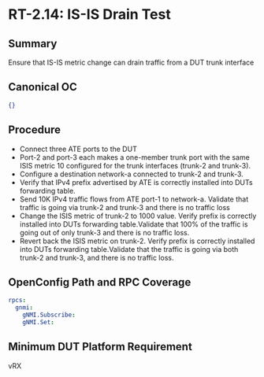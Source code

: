 # RT-2.14: IS-IS Drain Test

## Summary

Ensure that IS-IS metric change can drain traffic from a DUT trunk interface

## Canonical OC
```json
{}
```  

## Procedure
* Connect three ATE ports to the DUT
* Port-2 and port-3 each makes a one-member trunk port with the same ISIS metric 10 configured for the trunk interfaces (trunk-2 and trunk-3).  
* Configure a destination network-a connected to trunk-2 and trunk-3.
* Verify that IPv4 prefix advertised by ATE is correctly installed into DUTs forwarding table.
* Send 10K IPv4 traffic flows from ATE port-1 to network-a. Validate that traffic is going via trunk-2 and trunk-3 and there is no traffic loss
* Change the ISIS metric of trunk-2 to 1000 value. Verify prefix is correctly installed into DUTs forwarding table.Validate that 100% of the traffic is going out of only trunk-3 and there is no traffic loss.
* Revert back the ISIS metric on trunk-2. Verify prefix is correctly installed into DUTs forwarding table.Validate that the traffic is going via both trunk-2 and trunk-3, and there is no traffic loss.

## OpenConfig Path and RPC Coverage
```yaml
rpcs:
  gnmi:
    gNMI.Subscribe:
    gNMI.Set:
```

## Minimum DUT Platform Requirement

vRX
